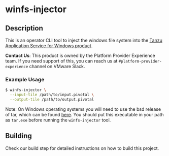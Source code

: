 # winfs-injector

## Description
This is an operator CLI tool to inject the windows file system into the [Tanzu Application Service for Windows product](https://network.tanzu.vmware.com/products/pas-windows).

**Contact Us**: This product is owned by the Platform Provider Experience team. If you need support of this, you can reach us at `#platform-provider-experience` channel on VMware Slack.

### Example Usage
```bash
$ winfs-injector \
  --input-tile /path/to/input.pivotal \
  --output-tile /path/to/output.pivotal
```

Note: On Windows operating systems you will need to use the bsd release of tar, which can be found [here](https://s3.amazonaws.com/bosh-windows-dependencies/tar-1503683828.exe). You should put this executable in your path as `tar.exe` before running the `winfs-injector` tool.

## Building

Check our build step for detailed instructions on how to build this project.
